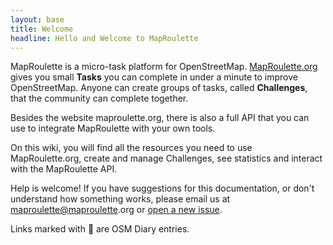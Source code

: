 ```yaml
---
layout: base
title: Welcome
headline: Hello and Welcome to MapRoulette
---
```


MapRoulette is a micro-task platform for OpenStreetMap. [MapRoulette.org](https://maproulette.org/) gives you small **Tasks** you can complete in under a minute to improve OpenStreetMap. Anyone can create groups of tasks, called **Challenges**, that the community can complete together.

Besides the website maproulette.org, there is also a full API that you can use to integrate MapRoulette with your own tools.

On this wiki, you will find all the resources you need to use MapRoulette.org, create and manage Challenges, see statistics and interact with the MapRoulette API.

Help is welcome! If you have suggestions for this documentation, or don't understand how something works, please email us at [maproulette@maproulette](mailto:maproulette@maproulette).org or [open a new issue](https://github.com/osmlab/maproulette3/issues).

Links marked with 📕 are OSM Diary entries.
